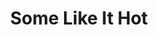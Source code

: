 ---
title: Some Like It Hot
poster: some-like-it-hot.jpg
header: some-like-it-hot-header.jpg
description: A new musical comedy based on the 1959 film of the same name.
theater: Shubert Theatre
original_preview: '2022-11-01'
original_opening: '2022-12-11'
preview: '2022-11-01'
opening: '2022-12-11'
tonyaward: false
criticspick: true
tags: 
  - Musical
  - Broadway
trailer: 'https://www.youtube.com/watch?v=SSXBXXinMGQ'
website: 'https://somelikeithotmusical.com'
tickets:
  - highlight: true
    info: https://rush.telecharge.com/
    title: $45 D-Lottery
    type: digitalLottery
  - highlight: false
    info: https://www.telecharge.com/Broadway/Some-Like-It-Hot
    title: $69+ Tickets
    type: regular
---